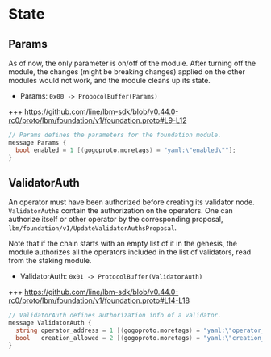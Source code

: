 <!--
order: 2
-->

# State

## Params

As of now, the only parameter is on/off of the module. After turning off the module, the changes (might be breaking changes) applied on the other modules would not work, and the module cleans up its state.

- Params: `0x00 -> PropocolBuffer(Params)`

+++ https://github.com/line/lbm-sdk/blob/v0.44.0-rc0/proto/lbm/foundation/v1/foundation.proto#L9-L12
```go
// Params defines the parameters for the foundation module.
message Params {
  bool enabled = 1 [(gogoproto.moretags) = "yaml:\"enabled\""];
}
```

## ValidatorAuth

An operator must have been authorized before creating its validator node. `ValidatorAuth`s contain the authorization on the operators. One can authorize itself or other operator by the corresponding proposal, `lbm/foundation/v1/UpdateValidatorAuthsProposal`.

Note that if the chain starts with an empty list of it in the genesis, the module authorizes all the operators included in the list of validators, read from the staking module.

- ValidatorAuth: `0x01 -> ProtocolBuffer(ValidatorAuth)`

+++ https://github.com/line/lbm-sdk/blob/v0.44.0-rc0/proto/lbm/foundation/v1/foundation.proto#L14-L18
```go
// ValidatorAuth defines authorization info of a validator.
message ValidatorAuth {
  string operator_address = 1 [(gogoproto.moretags) = "yaml:\"operator_address\""];
  bool   creation_allowed = 2 [(gogoproto.moretags) = "yaml:\"creation_allowed\""];
}
```
